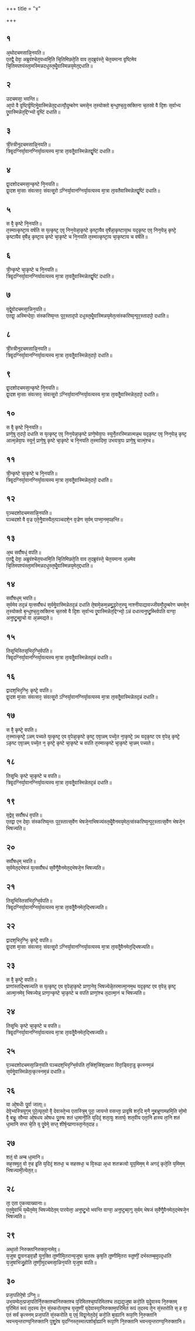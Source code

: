 +++
title = "४"

+++
## १
अ᳘थोदचमसान्नि᳘नयति॥  
एतद्वै᳘ देवा᳘ अब्रुवंश्चेत᳘यध्वमि᳘ति चि᳘तिमिछते᳘ति वाव त᳘दब्रुवंस्ते᳘ चेत᳘यमाना वृ᳘ष्टिमेव चि᳘तिमपश्यंस्ता᳘मस्मिन्नदधुस्त᳘थैॗवास्मिन्नय᳘मेत᳘द्दधाति॥  
## २
उदचमसा᳘ भवन्ति॥  
आ᳘पो वै वृ᳘ष्टिर्वृ᳘ष्टिमेॗवास्मिन्नेत᳘द्दधात्यौ᳘दुम्बरेण चमसे᳘न त᳘स्योक्तो ब᳘न्धुश्च᳘तुःस्रक्तिना च᳘तस्रो वै दि᳘शः स᳘र्वाभ्य एॗवास्मिन्नेत᳘द्दिग्भ्यो वृ᳘ष्टिं दधाति॥  
## ३
त्रीं᳘स्त्रीनुदचमसान्नि᳘नयति॥  
त्रिवृ᳘दग्निर्या᳘वानग्निर्या᳘वत्यस्य मा᳘त्रा ता᳘वतैॗवास्मिन्नेतद्वृ᳘ष्टिं दधाति॥  
## ४
द्वा᳘दशोदचमसा᳘न्कृष्टे नि᳘नयति॥  
द्वा᳘दश मा᳘साः संवत्सरः᳘ संवत्सॗरो ऽग्निर्या᳘वानग्निर्या᳘वत्यस्य मा᳘त्रा ता᳘वतैवास्मिन्नेतद्वृ᳘ष्टिं दधाति॥  
## ५
स वै᳘ कृष्टे नि᳘नयति॥  
त᳘स्मात्कृष्टा᳘य वर्षति स य᳘त्कृष्ट᳘ एव᳘ निन᳘येन्ना᳘कृष्टे कृष्टा᳘यैव व᳘र्षेन्ना᳘कृष्टाया᳘थ यद᳘कृष्ट एव᳘ निन᳘येन्न᳘ कृष्टे᳘ कृष्टायैव व᳘र्षेन्न᳘ कृष्टा᳘य कृष्टे चा᳘कृष्टे च नि᳘नयति त᳘स्मात्कृष्टा᳘य चा᳘कृष्टाय च वर्षति॥  
## ६
त्री᳘न्कृष्टे चा᳘कृष्टे च नि᳘नयति॥  
त्रिवृ᳘दग्निर्या᳘वानग्निर्यावत्यस्य मा᳘त्रा ता᳘वतैॗवास्मिन्नेतद्वृ᳘ष्टिं दधाति॥  
## ७
य᳘द्वेॗवोदचमसा᳘न्निन᳘यति॥  
एतद्वा᳘ अस्मिन्देवाः᳘ संस्करिष्य᳘न्तः पुर᳘स्ताद᳘पो दधुस्त᳘थैॗवास्मिन्नय᳘मेत᳘त्संस्करिष्य᳘न्पुर᳘स्तादपो᳘ दधाति॥  
## ८
त्रीं᳘स्त्रीनुदचमसान्नि᳘नयति॥  
त्रिवृ᳘दग्निर्या᳘वानग्निर्या᳘वत्यस्य मा᳘त्रा ता᳘वतैॗवास्मिन्नेत᳘दपो᳘ दधाति॥  
## ९
द्वा᳘दशोदचमसा᳘न्कृष्टे नि᳘नयति॥  
द्वा᳘दश मा᳘साः संवत्सरः᳘ संवत्सॗरो ऽग्निर्या᳘वानग्निर्या᳘वत्यस्य मा᳘त्रा ता᳘वतैॗवास्मिन्नेत᳘दपो᳘ दधाति॥  
## १०
स वै᳘ कृष्टे नि᳘नयति॥  
प्राणे᳘षु त᳘दपो᳘ दधाति स य᳘त्कृष्ट᳘ एव᳘ निन᳘येन्ना᳘कृष्टे प्राणे᳘ष्वेवा᳘पः स्युर्ने᳘तरस्मिन्नात्मन्न᳘थ यद᳘कृष्ट एव᳘ निन᳘येन्न᳘ कृष्ट᳘ आत्म᳘न्नेवा᳘पः स्युर्न᳘ प्राणे᳘षु कृष्टे चा᳘कृष्टे च नि᳘नयति त᳘स्मादिमा᳘ उभयत्रा᳘पः प्राणे᳘षु चात्मं᳘श्च॥  
## ११
त्री᳘न्कृष्टे चा᳘कृष्टे च नि᳘नयति॥  
त्रिवृ᳘दग्निर्या᳘वानग्निर्या᳘वत्यस्य मा᳘त्रा ता᳘वतैॗवास्मिन्नेत᳘दपो᳘ दधाति॥  
## १२
प᳘ञ्चदशोदचमसान्नि᳘नयति॥  
पञ्चदशो वै व᳘ज्र एते᳘नैॗवास्यैत᳘त्पञ्चदशे᳘न व᳘ज्रेण स᳘र्वम् पाप्मा᳘नम᳘पहन्ति॥  
## १३
अ᳘थ सर्वौषधं᳘ वपति॥  
एतद्वै᳘ देवा᳘ अब्रुवंश्चेत᳘यध्वमि᳘ति चि᳘तिमिछते᳘ति वाव त᳘दब्रुवंस्ते᳘ चेत᳘यमाना अ᳘न्नमेव चि᳘तिमपश्यंस्ता᳘मस्मिन्नदधुस्त᳘थैॗवास्मिन्नय᳘मेत᳘द्दधाति॥  
## १४
सर्वौषध᳘म् भवति॥  
स᳘र्वमेव तद᳘न्नं य᳘त्सर्वौषधं स᳘र्वमेॗवास्मिन्नेतद᳘न्नं दधाति ते᳘षामे᳘कम᳘न्नमु᳘द्धरेत्त᳘स्यॗ नाश्नीयाद्यावज्जीवमौ᳘दुम्बरेण चमसे᳘न त᳘स्योक्तो ब᳘न्धुश्च᳘तुःस्रक्तिना च᳘तस्रो वै दि᳘शः स᳘र्वाभ्य एॗवास्मिन्नेत᳘द्दिग्भ्यो᳘ ऽन्नं दधात्यनुष्टु᳘ब्भिर्वपति वाग्वा᳘ अनुष्टु᳘ब्वाॗचो वा अ᳘न्नमद्यते॥  
## १५
तिसृ᳘भिस्तिसृभिरृग्भि᳘र्वपति॥  
त्रिवृ᳘दग्निर्या᳘वानग्निर्या᳘वत्यस्य मा᳘त्रा ता᳘वतैॗवास्मिन्नेतद᳘न्नं दधाति॥  
## १६
द्वादश᳘भिरृग्भिः᳘ कृष्टे᳘ वपति॥  
द्वा᳘दश मा᳘साः संवत्सरः᳘ संवत्सॗरो ऽग्निर्या᳘वानग्निर्या᳘वत्यस्य मा᳘त्रा ता᳘वतैॗवास्मिन्नेतद᳘न्नं दधाति॥  
## १७
स वै᳘ कृष्टे᳘ वपति॥  
त᳘स्मात्कृष्टे᳘ ऽन्नम् पच्यते य᳘त्कृष्ट᳘ एव व᳘पेन्ना᳘कृष्टे कृष्ट᳘ एवा᳘न्नम् पच्ये᳘त ना᳘कृष्टे᳘ ऽथ यद᳘कृष्ट एव व᳘पेन्न᳘ कृष्टे᳘ ऽकृष्ट एवा᳘न्नम् पच्ये᳘त न᳘ कृष्टे᳘ कृष्टे चा᳘कृष्टे च वपति त᳘स्मात्कृष्टे चा᳘कृष्टे चा᳘न्नम् पच्यते॥  
## १८
तिसृ᳘भिः कृष्टे चा᳘कृष्टे च वपति॥  
त्रिवृ᳘दग्निर्या᳘वानग्निर्या᳘वत्यस्य मा᳘त्रा ता᳘वतैॗवास्मिन्नेतद᳘न्नं दधाति॥  
## १९
य᳘द्वेव᳘ सर्वौषधं व᳘पति॥  
एतद्वा एन देवाः᳘ संस्करिष्य᳘न्तः पुर᳘स्तात्स᳘र्वेण भेषजे᳘नाभिषज्यंस्त᳘थैॗवैनमय᳘मेत᳘त्संस्करिष्य᳘न्पुर᳘स्तात्स᳘र्वेण भेषजे᳘न भिषज्यति॥  
## २०
सर्वौषध᳘म् भवति॥  
स᳘र्वमेत᳘द्भेषजं य᳘त्सर्वौषधं स᳘र्वेणैॗवैनमेत᳘द्भेषजे᳘न भिषज्यति॥  
## २१
तिसृ᳘भिस्तिसभिरृग्भि᳘र्वपति॥  
त्रिवृ᳘दग्निर्या᳘वानग्निर्या᳘वत्यस्य मा᳘त्रा ता᳘वतैॗवैनमेत᳘द्भिषज्यति॥  
## २२
द्वादश᳘भिरृग्भिः᳘ कृष्टे᳘ वपति॥  
द्वा᳘दश मा᳘साः संवत्सरः᳘ संवत्सॗरो ऽग्निर्या᳘वानग्निर्या᳘वत्यस्य मा᳘त्रा ता᳘वतैॗवैनमेत᳘द्भिषज्यति॥  
## २३
स वै᳘ कृष्टे᳘ वपति॥  
प्राणांस्तद्भिषज्यति स य᳘त्कृष्ट᳘ एव व᳘पेन्ना᳘कृष्टे प्राणा᳘नेव᳘ भिषज्येन्ने᳘तरमात्मा᳘नम᳘थ यद᳘कृष्ट एव व᳘पेन्न᳘ कृष्ट᳘ आत्मा᳘नमेव᳘ भिषज्येन्न᳘ प्राणा᳘न्कृष्टे चा᳘कृष्टे च वपति प्राणां᳘श्च त᳘दात्मा᳘नं च भिषज्यति॥  
## २४
तिसृ᳘भिः कृष्टे चा᳘कृष्टे च वपति॥  
त्रिवृ᳘दग्निर्या᳘वानग्निर्या᳘वत्यस्य मा᳘त्रा ता᳘वतैॗवैनमेत᳘द्भिषज्यति॥  
## २५
प᳘ञ्चदशोदचमसा᳘न्निन᳘यति पञ्चदश᳘भिरृग्भि᳘र्वपति त᳘त्त्रिंश᳘त्त्रिंश᳘दक्षरा विरा᳘ड्विरा᳘डु कृत्स्नम᳘न्नं स᳘र्वमेॗवास्मिन्नेत᳘त्कृत्स्नम᳘न्नं दधाति॥  
## २६
या ओ᳘षधीः पू᳘र्वा जाताः᳟॥  
देवे᳘भ्यस्त्रियुग᳘म् पुरे᳘त्यृत᳘वो वै᳘ देवास्ते᳘भ्य एतास्त्रि᳘म् पुरा᳘ जायन्ते वसन्ता᳘ प्रावृ᳘षि शर᳘दि म᳘नै नु᳘बभ्रूणामहमि᳘ति सो᳘मो वै᳘ बभ्रुः᳘ सौम्या ओ᳘षधय ओषधः पु᳘रुषः शतं धा᳘मानी᳘ति य᳘दिदं᳘ शता᳘युः शतार्घः᳘ शत᳘वीय एता᳘नि हास्य ता᳘नि शतं धा᳘मानि सप्त चे᳘ति य᳘ एॗवेमे᳘ सप्त᳘ शीर्ष᳘न्प्राणास्ता᳘नेत᳘दाह॥  
## २७
शतं᳘ वो अम्ब धा᳘मानि॥  
सह᳘स्रमुत᳘ वो रु᳘ह इ᳘ति य᳘दिदं᳘ शतधा᳘ च सहस्रधा᳘ च वि᳘रूढा अ᳘धा शतक्रत्वो यूय᳘मिम᳘म् मे अगदं᳘ कृते᳘ति य᳘मिम᳘म् भिषज्यामी᳘त्येत᳘त्॥  
## २८
ता᳘ एता ए᳘कव्याख्यानाः॥  
एत᳘मेॗवाभि य᳘थैत᳘मेव᳘ भिषज्येदेत᳘म् पारयेत्ता᳘ अनुष्टु᳘भो भवन्ति वाग्वा᳘ अनुष्टुब्वा᳘गु स᳘र्वम् भेषजं स᳘र्वेणैॗवैनमेत᳘द्भेषजे᳘न भिषज्यति॥  
## २९
अथा᳘तो निरुक्तानिरुक्ता᳘नामेव᳟॥  
य᳘जुषा द्वा᳘वनड्वा᳘हौ युन᳘क्ति तूष्णीमि᳘तरान्य᳘जुषा च᳘तस्रः कृष᳘ति तूष्णीमि᳘तरा स्तूष्णीं᳘ दर्भस्तम्ब᳘मुपद᳘धाति य᳘जुषाभिजु᳘होति तूष्णी᳘मुदचमसा᳘न्निन᳘यति य᳘जुषा वपति॥  
## ३०
प्रजा᳘पतिरे᳘षो ऽग्निः᳟॥  
उभ᳘यम्वेत᳘त्प्रजा᳘पतिर्नि᳘रुक्तश्चानिरुक्तश्च प᳘रिमितश्चा᳘परिमितश्च तद्यद्य᳘जुषा करो᳘ति य᳘देॗवास्य नि᳘रुक्तम् प᳘रिमितं रूपं त᳘दस्य ते᳘न सं᳘स्करोत्य᳘श्च य᳘त्तूष्णीं य᳘देवास्या᳘निरुक्तम᳘परिमितं रूपं त᳘दस्य ते᳘न सं᳘स्तरोति स᳘ ह वा᳘ एतं सर्वं कृत्स्नम् प्रजा᳘पतिं सं᳘स्करोति य᳘ एवं᳘ विद्वा᳘नेत᳘देवं᳘ करो᳘ति बा᳘ह्यानि रूपा᳘णि नि᳘रुक्तानि भवन्त्य᳘न्तराण्य᳘निरुक्तानि पुशु᳘रेष य᳘दग्निस्त᳘स्मात्पशोर्बा᳘ह्यानि रूपा᳘णि नि᳘रुक्तानि भवन्त्य᳘न्तराण्य᳘निरुक्तानि॥  